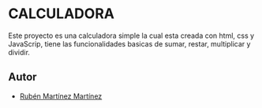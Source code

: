 # CALCULADORA

Este proyecto es una calculadora simple la cual esta creada con html, css y JavaScrip, tiene las funcionalidades basicas de sumar, restar, multiplicar y dividir.


## Autor

- [Rubén Martínez Martínez](https://github.com/5ruben5)
